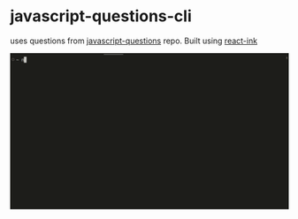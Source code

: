 # javascript-questions-cli

uses questions from [javascript-questions](https://github.com/lydiahallie/javascript-questions/) repo. Built using [react-ink](https://github.com/vadimdemedes/ink)

![Screen capture animation](./js-questions.gif)
